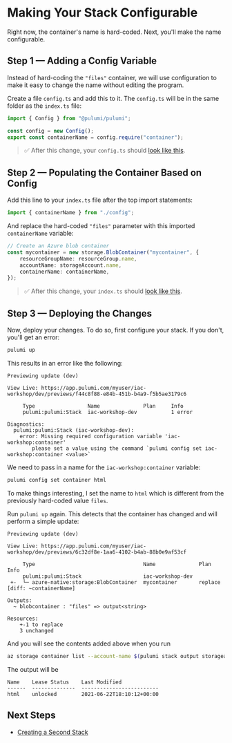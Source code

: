 # Making Your Stack Configurable

Right now, the container's name is hard-coded. Next, you'll make the name configurable.

## Step 1 &mdash; Adding a Config Variable

Instead of hard-coding the `"files"` container, we will use configuration to make it easy to change the name without editing the program.

Create a file `config.ts` and add this to it.  The `config.ts` will be in the same folder as the `index.ts` file:

```ts
import { Config } from "@pulumi/pulumi";

const config = new Config();
export const containerName = config.require("container");
```

> :white_check_mark: After this change, your `config.ts` should [look like this](./code/05/config.ts).

## Step 2 &mdash; Populating the Container Based on Config

Add this line to your `index.ts` file after the top import statements:

```ts
import { containerName } from "./config";
```

And replace the hard-coded `"files"` parameter with this imported `containerName` variable:

```typescript
// Create an Azure blob container
const mycontainer = new storage.BlobContainer("mycontainer", {
    resourceGroupName: resourceGroup.name,
    accountName: storageAccount.name,
    containerName: containerName,
});
```

> :white_check_mark: After this change, your `index.ts` should [look like this](./code/05/index.ts).

## Step 3 &mdash; Deploying the Changes

Now, deploy your changes. To do so, first configure your stack. If you don't, you'll get an error:

```bash
pulumi up
```

This results in an error like the following:

```
Previewing update (dev)

View Live: https://app.pulumi.com/myuser/iac-workshop/dev/previews/f44c8f88-e84b-451b-b4a9-f5b5ae3179c6

     Type                 Name              Plan     Info
     pulumi:pulumi:Stack  iac-workshop-dev           1 error
 
Diagnostics:
  pulumi:pulumi:Stack (iac-workshop-dev):
    error: Missing required configuration variable 'iac-workshop:container'
        please set a value using the command `pulumi config set iac-workshop:container <value>`
```

We need to pass in a name for the `iac-workshop:container` variable:

```bash
pulumi config set container html
```

To make things interesting, I set the name to `html` which is different from the previously hard-coded value `files`.

Run `pulumi up` again. This detects that the container has changed and will perform a simple update:

```
Previewing update (dev)

View Live: https://app.pulumi.com/myuser/iac-workshop/dev/previews/6c32df8e-1aa6-4102-b4ab-88b0e9af53cf

     Type                                   Name              Plan        Info
     pulumi:pulumi:Stack                    iac-workshop-dev              
 +-  └─ azure-native:storage:BlobContainer  mycontainer       replace     [diff: ~containerName]
 
Outputs:
  ~ blobcontainer : "files" => output<string>

Resources:
    +-1 to replace
    3 unchanged
```

And you will see the contents added above when you run
```bash
az storage container list --account-name $(pulumi stack output storageaccount)
```

The output will be
```
Name    Lease Status    Last Modified
------  --------------  -------------------------
html    unlocked        2021-06-22T18:10:12+00:00
```

## Next Steps

* [Creating a Second Stack](./06-creating-a-second-stack.md)